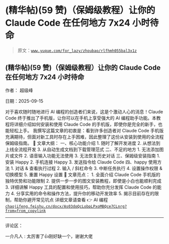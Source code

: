 # (精华帖)(59 赞)（保姆级教程）让你的 Claude Code 在任何地方 7x24 小时待命

> 原文：[`www.yuque.com/for_lazy/zhoubao/rlfhmh055bal3x1z`](https://www.yuque.com/for_lazy/zhoubao/rlfhmh055bal3x1z)

## (精华帖)(59 赞)（保姆级教程）让你的 Claude Code 在任何地方 7x24 小时待命

作者： 超级峰

日期：2025-09-15

对于喜欢随时随地进行 AI 编程的创造者们来说，这是个激动人心的消息！Claude
Code 终于推出了手机版，让你可以在手机上享受强大的 AI 编程助手功能。本教程将详细介绍如何安装和使用 Claude
Code 的手机版，即使你是完全的新手，也能轻松上手。 我撰写这篇文章的初衷是：看到许多创造者对 Claude
Code 手机版充满期待，但面对新工具时存在上手困难，因此整理了这份从安装到使用的全流程保姆级指南。 📝 文章大纲： 一、核心功能介绍 1. 随时了解开发进度 2. 从想法到上线全流程开发 3. 从自动生成文档到下载管理范式 二、不足的地方 1. 无法添加图片或文件 2. 语音输入功能无法使用 3. 无法恢复历史对话 三、保姆级安装指南 1. 安装 Happy 2. 手机连接 Happy 3. 发送指令给 Claude
Code 四、happy 使用方法 1. 对话 & 查看执行过程 2. 输入 / 斜杠命令 3. 中断任务执行 4. 设置操作权限 & 切换模型
5. 重置 Happy 设置 🌟 文章亮点： 1. 全面介绍 Claude Code 手机版的独特优势和功能限制 2. 提供一步一步的图文安装教程，即使是小白也能顺利完成 3. 详细讲解 Happy 工具的配置和使用技巧，帮助你充分发挥 Claude Code 的能力 4. 分享实用的命令和操作方法，提升你的移动开发效率 5. 揭示目前存在的限制，帮助你避开常见坑点 详细文章请查看 👉 AI 编程[`chaojifeng.feishu.cn/docx/As03doQcLobpLPxoMBQce7CLnrg?from=from_copylink`](https://chaojifeng.feishu.cn/docx/As03doQcLobpLPxoMBQce7CLnrg?from=from_copylink)

* * *

评论区：

一介凡人 : 太厉害了👍刚好缺一个，谢谢大佬